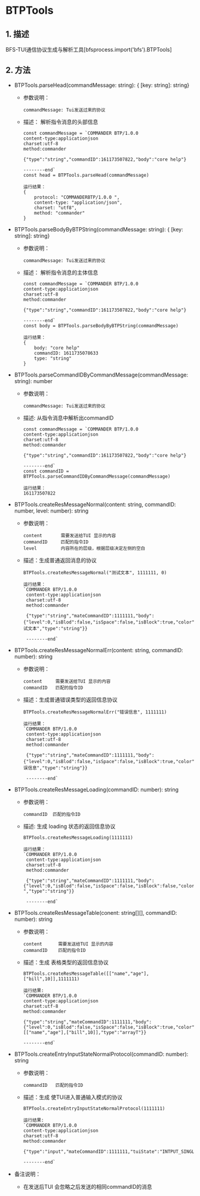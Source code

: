 # BTPTools

## 1. 描述
BFS-TUI通信协议生成与解析工具[bfsprocess.import('bfs').BTPTools]

## 2. 方法

- BTPTools.parseHead(commandMessage: string): { [key: string]: string}
    - 参数说明：
        ```
        commandMessage: Tui发送过来的协议
        ```
    
    - 描述： 解析指令消息的头部信息
        ```
        const commandMessage = `COMMANDER BTP/1.0.0
        content-type:applicationjson
        charset:utf-8
        method:commander
        
        {"type":"string","commandID":161173507822,"body":"core help"}
        
        --------end` 
        const head = BTPTools.parseHead(commandMessage)
        
        运行结果：
        {
            protocol: "COMMANDERBTP/1.0.0 ", 
            content-type: "application/json", 
            charset: "utf8", 
            method: "commander"
        }
        
        ```
    
    
- BTPTools.parseBodyByBTPString(commandMessage: string): { [key: string]: string}
    - 参数说明：
        ```
        commandMessage: Tui发送过来的协议
        ```
    
    - 描述： 解析指令消息的主体信息
        ```
        const commandMessage = `COMMANDER BTP/1.0.0
        content-type:applicationjson
        charset:utf-8
        method:commander

        {"type":"string","commandID":161173507822,"body":"core help"}

        --------end` 
        const body = BTPTools.parseBodyByBTPString(commandMessage)
        
        运行结果：
        {
            body: "core help"
            commandID: 1611735078633
            type: "string"
        }
        ```
    
- BTPTools.parseCommandIDByCommandMessage(commandMessage: string): number
    - 参数说明：
        ```
        commandMessage: Tui发送过来的协议
        ```
    - 描述: 从指令消息中解析出commandID
        ```
        const commandMessage = `COMMANDER BTP/1.0.0
        content-type:applicationjson
        charset:utf-8
        method:commander

        {"type":"string","commandID":161173507822,"body":"core help"}

        --------end` 
        const commandID = BTPTools.parseCommandIDByCommandMessage(commandMessage)
        
        运行结果：
        161173507822
        ```
    
- BTPTools.createResMessageNormal(content: string, commandID: number, level: number): string

    - 参数说明：

      ```
      content       需要发送给TUI 显示的内容
      commandID     匹配的指令ID
      level         内容所在的层级，根据层级决定左侧的空白
      ```

    - 描述：生成普通返回消息的协议

      ```
      BTPTools.createResMessageNormal("测试文本", 1111111, 0)

      运行结果：
      `COMMANDER BTP/1.0.0
       content-type:applicationjson
       charset:utf-8
       method:commander
      
       {"type":"string","mateCommandID":1111111,"body":{"level":0,"isBlod":false,"isSpace":false,"isBlock":true,"color":"white","conent":"测试文本","type":"string"}}
      
       --------end` 
      ```

      

- BTPTools.createResMessageNormalErr(content: string, commandID: number): string
    - 参数说明：

      ```
      content     需要发送给TUI 显示的内容
      commandID   匹配的指令ID
      ```

      
    - 描述：生成普通错误类型的返回信息协议

      ```
      BTPTools.createResMessageNormalErr("错误信息", 1111111)
      
      运行结果：
      `COMMANDER BTP/1.0.0
       content-type:applicationjson
       charset:utf-8
       method:commander
      
       {"type":"string","mateCommandID":1111111,"body":{"level":0,"isBlod":false,"isSpace":false,"isBlock":true,"color":"red","conent":"错误信息","type":"string"}}
      
       --------end` 
      ```

      

- BTPTools.createResMessageLoading(commandID: number): string
    - 参数说明：

      ```
      commandID  匹配的指令ID
      ```

      

    - 描述: 生成 loading 状态的返回信息协议

      ```
      BTPTools.createResMessageLoading(1111111)
      
      运行结果：
      `COMMANDER BTP/1.0.0
       content-type:applicationjson
       charset:utf-8
       method:commander
      
       {"type":"string","mateCommandID":1111111,"body":{"level":0,"isBlod":false,"isSpace":false,"isBlock":false,"color":"white","conent":"-","type":"string"}}
      
       --------end` 
      ```

      

- BTPTools.createResMessageTable(conent: string[][], commandID: number): string
    - 参数说明：

        ```
        content      需要发送给TUI 显示的内容
        commandID    匹配的指令ID
        ```

    - 描述：生成 表格类型的返回信息协议

        ```
        BTPTools.createResMessageTable([["name","age"],["bill",10]],1111111)
        
        运行结果:
        `COMMANDER BTP/1.0.0
        content-type:applicationjson
        charset:utf-8
        method:commander
        
        {"type":"string","mateCommandID":1111111,"body":{"level":0,"isBlod":false,"isSpace":false,"isBlock":true,"color":"white","conent":[["name","age"],["bill",10]],"type":"arrayT"}}
        
        --------end` 
        ```

- BTPTools.createEntryInputStateNormalProtocol(commandID: number): string
    
    - 参数说明：
    
      ```
      commandID   匹配的指令ID
      ```
    
    - 描述：生成 使TUI进入普通输入模式的协议

        ```
        BTPTools.createEntryInputStateNormalProtocol(1111111)

        运行结果:
        `COMMANDER BTP/1.0.0
        content-type:applicationjson
        charset:utf-8
        method:commander

        {"type":"input","mateCommandID":1111111,"tuiState":"INTPUT_SINGLE_LINE"}}

        --------end` 
        ```

- 备注说明：
    
    - 在发送后TUI 会忽略之后发送的相同commandID的消息
